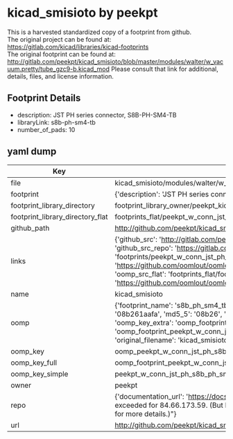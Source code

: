 # kicad_smisioto by peekpt  
This is a harvested standardized copy of a footprint from github.  
The original project can be found at:  
https://gitlab.com/kicad/libraries/kicad-footprints  
The original footprint can be found at:
http://gitlab.com/peekpt/kicad_smisioto/blob/master/modules/walter/w_vacuum.pretty/tube_gzc9-b.kicad_mod
Please consult that link for additional, details, files, and license information.  
## Footprint Details
* description: JST PH series connector, S8B-PH-SM4-TB  
* libraryLink: s8b-ph-sm4-tb  
* number_of_pads: 10  
## yaml dump  
| Key | Value |  
| --- | --- |  
| file | kicad_smisioto/modules/walter/w_conn_jst-ph.pretty/s8b-ph-sm4-tb.kicad_mod |  
| footprint | {'description': 'JST PH series connector, S8B-PH-SM4-TB', 'libraryLink': 's8b-ph-sm4-tb', 'number_of_pads': 10} |  
| footprint_library_directory | footprint_library_owner/peekpt_kicad_smisioto |  
| footprint_library_directory_flat | footprints_flat/peekpt_w_conn_jst_ph_s8b_ph_sm4_tb/working |  
| github_path | http://github.com/peekpt/kicad_smisioto/blob/master/modules/walter/w_conn_jst-ph.pretty/s8b-ph-sm4-tb.kicad_mod |  
| links | {'github_src': 'http://gitlab.com/peekpt/kicad_smisioto/blob/master/modules/walter/w_vacuum.pretty/tube_gzc9-b.kicad_mod', 'github_src_repo': 'https://gitlab.com/kicad/libraries/kicad-footprints', 'oomp_bot': 'footprints/peekpt_w_conn_jst_ph_s8b_ph_sm4_tb/working', 'oomp_bot_github': 'https://github.com/oomlout/oomlout_oomp_footprint_bot/tree/main/footprints/peekpt_w_conn_jst_ph_s8b_ph_sm4_tb/working', 'oomp_src_flat': 'footprints_flat/footprints_flat/peekpt_w_conn_jst_ph_s8b_ph_sm4_tb/working', 'oomp_src_flat_github': 'https://github.com/oomlout/oomlout_oomp_footprint_src/tree/main/footprints_flat/peekpt_w_conn_jst_ph_s8b_ph_sm4_tb/working'} |  
| name | kicad_smisioto |  
| oomp | {'footprint_name': 's8b_ph_sm4_tb', 'library_name': 'w_conn_jst_ph', 'md5': '08b261aafae0d6bbd5f3a0cf219aac30', 'md5_10': '08b261aafa', 'md5_5': '08b26', 'md5_6': '08b261', 'oomp_key': 'oomp_peekpt_w_conn_jst_ph_s8b_ph_sm4_tb', 'oomp_key_extra': 'oomp_footprint_peekpt_w_conn_jst_ph_s8b_ph_sm4_tb', 'oomp_key_full': 'oomp_footprint_peekpt_w_conn_jst_ph_s8b_ph_sm4_tb_08b261', 'oomp_key_simple': 'peekpt_w_conn_jst_ph_s8b_ph_sm4_tb', 'original_filename': 'kicad_smisioto/modules/walter/w_conn_jst-ph.pretty/s8b-ph-sm4-tb.kicad_mod', 'owner_name': 'peekpt'} |  
| oomp_key | oomp_peekpt_w_conn_jst_ph_s8b_ph_sm4_tb |  
| oomp_key_full | oomp_footprint_peekpt_w_conn_jst_ph_s8b_ph_sm4_tb |  
| oomp_key_simple | peekpt_w_conn_jst_ph_s8b_ph_sm4_tb |  
| owner | peekpt |  
| repo | {'documentation_url': 'https://docs.github.com/rest/overview/resources-in-the-rest-api#rate-limiting', 'message': "API rate limit exceeded for 84.66.173.59. (But here's the good news: Authenticated requests get a higher rate limit. Check out the documentation for more details.)"} |  
| url | http://github.com/peekpt/kicad_smisioto |  

